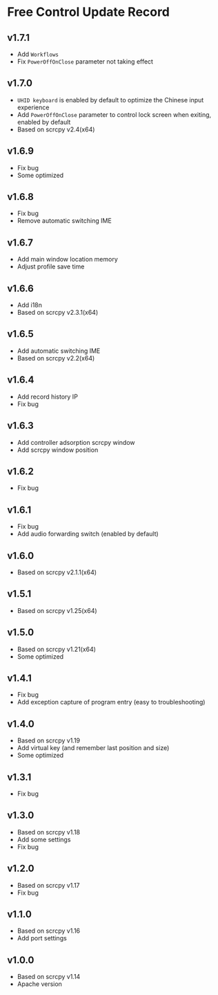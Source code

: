 # Free Control Update Record

## v1.7.1
- Add `Workflows`
- Fix `PowerOffOnClose` parameter not taking effect

## v1.7.0
- `UHID keyboard` is enabled by default to optimize the Chinese input experience
- Add `PowerOffOnClose` parameter to control lock screen when exiting, enabled by default
- Based on scrcpy v2.4(x64)

## v1.6.9
- Fix bug
- Some optimized

## v1.6.8
- Fix bug
- Remove automatic switching IME

## v1.6.7
- Add main window location memory
- Adjust profile save time

## v1.6.6
- Add i18n
- Based on scrcpy v2.3.1(x64)

## v1.6.5
- Add automatic switching IME
- Based on scrcpy v2.2(x64)

## v1.6.4
- Add record history IP
- Fix bug

## v1.6.3
- Add controller adsorption scrcpy window
- Add scrcpy window position

## v1.6.2
- Fix bug

## v1.6.1
- Fix bug
- Add audio forwarding switch (enabled by default)

## v1.6.0
- Based on scrcpy v2.1.1(x64)

## v1.5.1
- Based on scrcpy v1.25(x64)

## v1.5.0
- Based on scrcpy v1.21(x64)
- Some optimized

## v1.4.1
- Fix bug
- Add exception capture of program entry (easy to troubleshooting)

## v1.4.0
- Based on scrcpy v1.19
- Add virtual key (and remember last position and size)
- Some optimized

## v1.3.1
- Fix bug

## v1.3.0
- Based on scrcpy v1.18
- Add some settings
- Fix bug

## v1.2.0
- Based on scrcpy v1.17
- Fix bug

## v1.1.0
- Based on scrcpy v1.16
- Add port settings

## v1.0.0
- Based on scrcpy v1.14
- Apache version